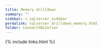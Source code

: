 ```yaml
---
title: Memory drilldown
summary: ""
sidebar: c_sqlserver_sidebar
permalink: sqlserver_drilldown_memory.html
folder: ConnectSQLServer
---
```





{% include links.html %}
